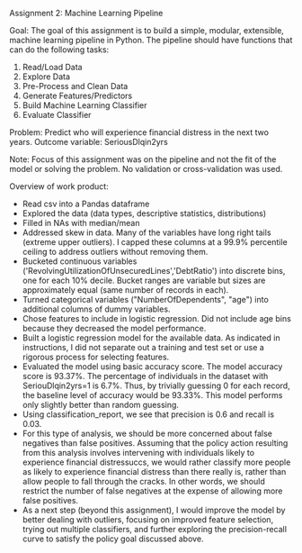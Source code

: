Assignment 2: Machine Learning Pipeline

Goal: The goal of this assignment is to build a simple, modular, extensible, machine learning pipeline in Python. 
The pipeline should have functions that can do the following tasks:
1. Read/Load Data
2. Explore Data
3. Pre-Process and Clean Data
4. Generate Features/Predictors
5. Build Machine Learning Classifier
6. Evaluate Classifier

Problem: Predict who will experience financial distress in the next two years.
Outcome variable: SeriousDlqin2yrs

Note: Focus of this assignment was on the pipeline and not the fit of the model or solving the problem. 
No validation or cross-validation was used. 

Overview of work product:
- Read csv into a Pandas dataframe
- Explored the data (data types, descriptive statistics, distributions)
- Filled in NAs with median/mean
- Addressed skew in data. Many of the variables have long right tails (extreme upper outliers). I capped these columns at a 99.9% percentile ceiling to address outliers without removing them. 
- Bucketed continuous variables ('RevolvingUtilizationOfUnsecuredLines','DebtRatio') into discrete bins, one for each 10% decile. Bucket ranges are variable but sizes are approximately equal (same number of records in each). 
- Turned categorical variables ("NumberOfDependents", "age") into additional columns of dummy variables. 
- Chose features to include in logistic regression. Did not include age bins because they decreased the model performance.
- Built a logistic regression model for the available data. As indicated in instructions, I did not separate out a training and test set or use a rigorous process for selecting features. 
- Evaluated the model using basic accuracy score. The model accuracy score is 93.37%. The percentage of individuals in the dataset with SeriouDlqin2yrs=1 is 6.7%. Thus, by trivially guessing 0 for each record, the baseline level of accuracy would be 93.33%. This model performs only slightly better than random guessing.
- Using classification_report, we see that precision is 0.6 and recall is 0.03.
- For this type of analysis, we should be more concerned about false negatives than false positives. Assuming that the policy action resulting from this analysis involves intervening with individuals likely to experience financial distressuccs, we would rather classify more people as likely to experience financial distress than there really is, rather than allow people to fall through the cracks. In other words, we should restrict the number of false negatives at the expense of allowing more false positives.
- As a next step (beyond this assignment), I would improve the model by better dealing with outliers, focusing on improved feature selection, trying out multiple classifiers, and further exploring the precision-recall curve to satisfy the policy goal discussed above.
